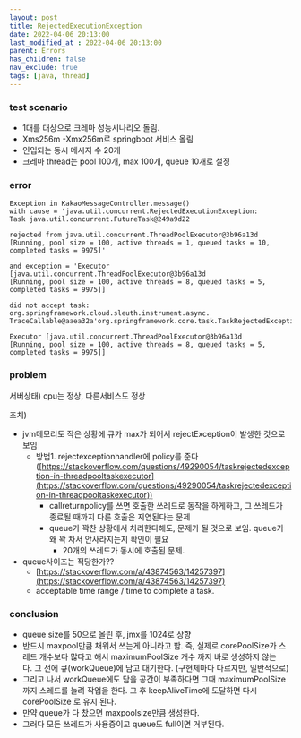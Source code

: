 ```yaml
---
layout: post
title: RejectedExecutionException
date: 2022-04-06 20:13:00
last_modified_at : 2022-04-06 20:13:00
parent: Errors
has_children: false
nav_exclude: true
tags: [java, thread]
---
```



### test scenario

- 1대를 대상으로 크레마 성능시나리오 돌림.
- Xms256m -Xmx256m로 springboot 서비스 올림
- 인입되는 동시 메시지 수 20개
- 크레마 thread는 pool 100개, max 100개, queue 10개로 설정

### error

```
Exception in KakaoMessageController.message() 
with cause = 'java.util.concurrent.RejectedExecutionException: 
Task java.util.concurrent.FutureTask@249a9d22

rejected from java.util.concurrent.ThreadPoolExecutor@3b96a13d
[Running, pool size = 100, active threads = 1, queued tasks = 10, 
completed tasks = 9975]'

and exception = 'Executor [java.util.concurrent.ThreadPoolExecutor@3b96a13d
[Running, pool size = 100, active threads = 8, queued tasks = 5, 
completed tasks = 9975]]

did not accept task: org.springframework.cloud.sleuth.instrument.async.
TraceCallable@aaea32a'org.springframework.core.task.TaskRejectedException:

Executor [java.util.concurrent.ThreadPoolExecutor@3b96a13d
[Running, pool size = 100, active threads = 8, queued tasks = 5, 
completed tasks = 9975]]
```

### problem

서버상태) cpu는 정상, 다른서비스도 정상

조치)

- jvm메모리도 작은 상황에 큐가 max가 되어서 rejectException이 발생한 것으로 보임
    - 방법1. rejectexceptionhandler에 policy를 준다 ([https://stackoverflow.com/questions/49290054/taskrejectedexception-in-threadpooltaskexecutor](https://stackoverflow.com/questions/49290054/taskrejectedexception-in-threadpooltaskexecutor))
        - callreturnpolicy를 쓰면 호출한 쓰레드로 동작을 하게하고, 그 쓰레드가 종료될 때까지 다른 호출은 지연된다는 문제
        - queue가 꽉찬 상황에서 처리한다해도, 문제가 될 것으로 보임. queue가 왜 꽉 차서 안사라지는지 확인이 필요
            - 20개의 쓰레드가 동시에 호출된 문제.
- queue사이즈는 적당한가??
    - [https://stackoverflow.com/a/43874563/14257397](https://stackoverflow.com/a/43874563/14257397)
    - acceptable time range / time to complete a task.

### conclusion

- queue size를 50으로 올린 후, jmx를 1024로 상향
- 반드시 maxpool만큼 채워서 쓰는게 아니라고 함. 즉, 실제로 corePoolSize가 스레드 개수보다 많다고 해서 maximumPoolSize 개수 까지 바로 생성하지 않는다. 그 전에 큐(workQueue)에 담고 대기한다. (구현체마다 다르지만, 일반적으로)
- 그리고 나서 workQueue에도 담을 공간이 부족하다면 그때 maximumPoolSize 까지 스레드를 늘려 작업을 한다. 그 후 keepAliveTime에 도달하면 다시 corePoolSize 로 유지 된다.
- 만약 queue가 다 찼으면 maxpoolsize만큼 생성한다.
- 그러다 모든 쓰레드가 사용중이고 queue도 full이면 거부된다.